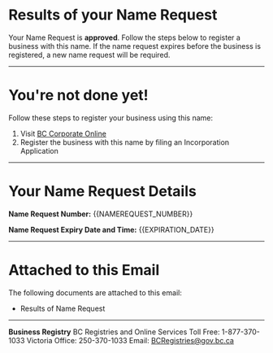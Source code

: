 # Results of your Name Request

Your Name Request is **approved**. Follow the steps below to register a business with this name. If the name request expires before the business is registered, a new name request will be required.

---

# You\'re not done yet!

Follow these steps to register your business using this name:

1. Visit [BC Corporate Online]({{CORP_ONLINE_URL}})
2. Register the business with this name by filing an Incorporation Application

---

# Your Name Request Details

**Name Request Number:**
{{NAMEREQUEST_NUMBER}}

**Name Request Expiry Date and Time:**
{{EXPIRATION_DATE}}

---

# Attached to this Email

The following documents are attached to this email:

* Results of Name Request

---

**Business Registry**
BC Registries and Online Services
Toll Free: 1-877-370-1033
Victoria Office: 250-370-1033
Email: [BCRegistries@gov.bc.ca](BCRegistries@gov.bc.ca)